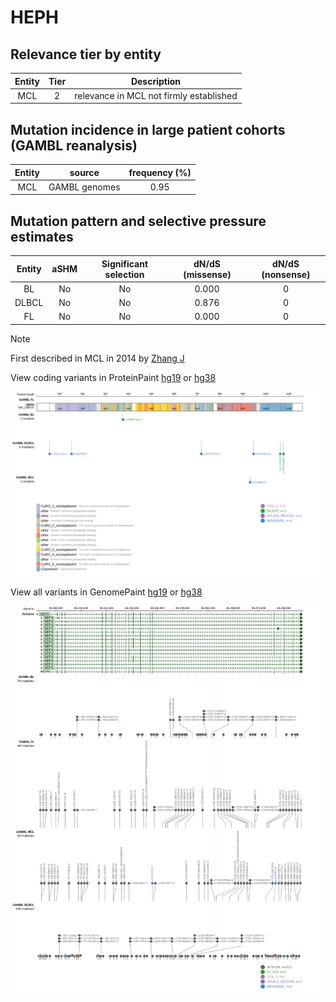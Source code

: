 # HEPH

## Relevance tier by entity

|Entity|Tier|Description                            |
|:------:|:----:|---------------------------------------|
|MCL   |2   |relevance in MCL not firmly established|

## Mutation incidence in large patient cohorts (GAMBL reanalysis)

|Entity|source       |frequency (%)|
|:------:|:-------------:|:-------------:|
|MCL   |GAMBL genomes|0.95         |

## Mutation pattern and selective pressure estimates

|Entity|aSHM|Significant selection|dN/dS (missense)|dN/dS (nonsense)|
|:------:|:----:|:---------------------:|:----------------:|:----------------:|
|BL    |No  |No                   |0.000           |0               |
|DLBCL |No  |No                   |0.876           |0               |
|FL    |No  |No                   |0.000           |0               |


> [!NOTE]
> First described in MCL in 2014 by [Zhang J](https://pubmed.ncbi.nlm.nih.gov/24682267)


View coding variants in ProteinPaint [hg19](https://morinlab.github.io/LLMPP/GAMBL/HEPH_protein.html)  or [hg38](https://morinlab.github.io/LLMPP/GAMBL/HEPH_protein_hg38.html)

![image](images/proteinpaint/HEPH_NM_138737.svg)

View all variants in GenomePaint [hg19](https://morinlab.github.io/LLMPP/GAMBL/HEPH.html)  or [hg38](https://morinlab.github.io/LLMPP/GAMBL/HEPH_hg38.html)

![image](images/proteinpaint/HEPH.svg)

